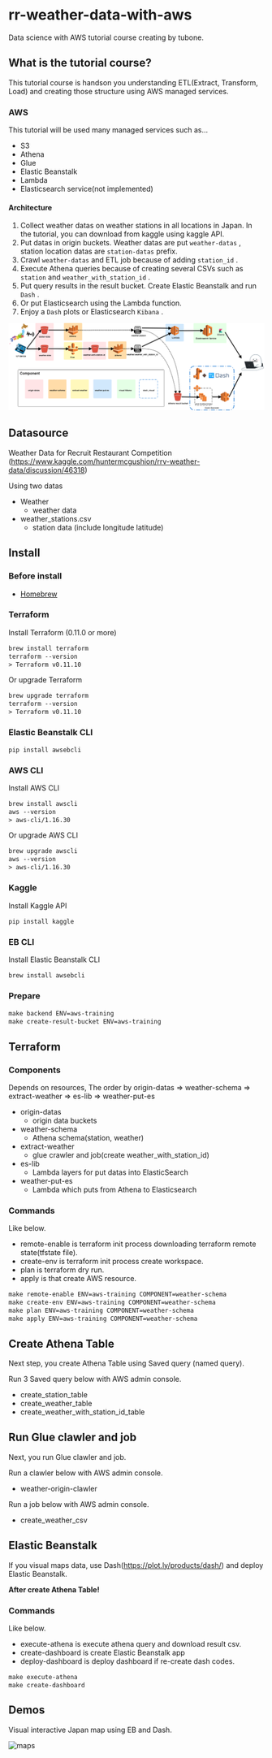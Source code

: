 # rr-weather-data-with-aws

Data science with AWS tutorial course creating by tubone.

## What is the tutorial course?

This tutorial course is handson you understanding ETL(Extract, Transform, Load) and creating those structure using AWS managed services.

### AWS

This tutorial will be used many managed services such as...

- S3
- Athena
- Glue
- Elastic Beanstalk
- Lambda
- Elasticsearch service(not implemented)

#### Architecture

1. Collect weather datas on weather stations in all locations in Japan. In the tutorial, you can download from kaggle using kaggle API.
2. Put datas in origin buckets. Weather datas are put `weather-datas` , station location datas are `station-datas` prefix.
3. Crawl `weather-datas` and ETL job because of adding `station_id` .
4. Execute Athena queries because of creating several CSVs such as `station` and `weather_with_station_id` .
5. Put query results in the result bucket. Create Elastic Beanstalk and run `Dash` .
6. Or put Elasticsearch using the Lambda function.
7. Enjoy a `Dash` plots or Elasticsearch `Kibana` .

![architecture](https://raw.githubusercontent.com/tubone24/rr-weather-data-with-aws/master/docs/images/architect.png)

## Datasource
Weather Data for Recruit Restaurant Competition
(https://www.kaggle.com/huntermcgushion/rrv-weather-data/discussion/46318)

Using two datas

- Weather
  - weather data
- weather_stations.csv
  - station data (include longitude latitude)

## Install

### Before install

* [Homebrew](https://brew.sh/index_ja.html)

### Terraform

Install Terraform (0.11.0 or more)

```
brew install terraform
terraform --version
> Terraform v0.11.10
```

Or upgrade Terraform

```
brew upgrade terraform
terraform --version
> Terraform v0.11.10
```
### Elastic Beanstalk CLI

```
pip install awsebcli
```

### AWS CLI

Install AWS CLI

```
brew install awscli
aws --version
> aws-cli/1.16.30 
```

Or upgrade AWS CLI

```
brew upgrade awscli
aws --version
> aws-cli/1.16.30 
```

### Kaggle

Install Kaggle API

```
pip install kaggle
```

### EB CLI

Install Elastic Beanstalk CLI

```
brew install awsebcli
```

### Prepare 

```
make backend ENV=aws-training
make create-result-bucket ENV=aws-training
```

## Terraform

### Components

Depends on resources, The order by origin-datas => weather-schema =>
 extract-weather => es-lib => weather-put-es

- origin-datas
  - origin data buckets
- weather-schema
  - Athena schema(station, weather)
- extract-weather
  - glue crawler and job(create weather_with_station_id)
- es-lib
  - Lambda layers for put datas into ElasticSearch
- weather-put-es
  - Lambda which puts from Athena to Elasticsearch

### Commands

Like below.

- remote-enable is terraform init process downloading terraform remote state(tfstate file).
- create-env is terraform init process create workspace.
- plan is terraform dry run.
- apply is that create AWS resource.

```
make remote-enable ENV=aws-training COMPONENT=weather-schema
make create-env ENV=aws-training COMPONENT=weather-schema
make plan ENV=aws-training COMPONENT=weather-schema
make apply ENV=aws-training COMPONENT=weather-schema
```

## Create Athena Table

Next step, you create Athena Table using Saved query (named query). 

Run 3 Saved query below with AWS admin console.

- create_station_table
- create_weather_table
- create_weather_with_station_id_table

## Run Glue clawler and job

Next, you run Glue clawler and job.

Run a clawler below with AWS admin console.

- weather-origin-clawler

Run a job below with AWS admin console.

- create_weather_csv


## Elastic Beanstalk

If you visual maps data, use Dash(https://plot.ly/products/dash/) and
deploy Elastic Beanstalk.

**After create Athena Table!**

### Commands

Like below.

- execute-athena is execute athena query and download result csv.
- create-dashboard is create Elastic Beanstalk app
- deploy-dashboard is deploy dashboard if re-create dash codes.

```
make execute-athena
make create-dashboard
```

## Demos

Visual interactive Japan map using EB and Dash.

![maps](https://raw.githubusercontent.com/tubone24/rr-weather-data-with-aws/master/docs/images/maps.gif)
